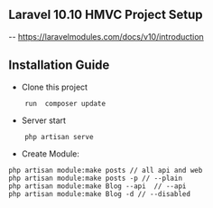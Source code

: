 ## Laravel 10.10 HMVC Project Setup
-- https://laravelmodules.com/docs/v10/introduction

## Installation Guide 

- Clone this project 
```
    run  composer update

```
- Server start
```
    php artisan serve

```

- Create Module:
```
php artisan module:make posts // all api and web 
php artisan module:make posts -p // --plain
php artisan module:make Blog --api  // --api
php artisan module:make Blog -d // --disabled

```